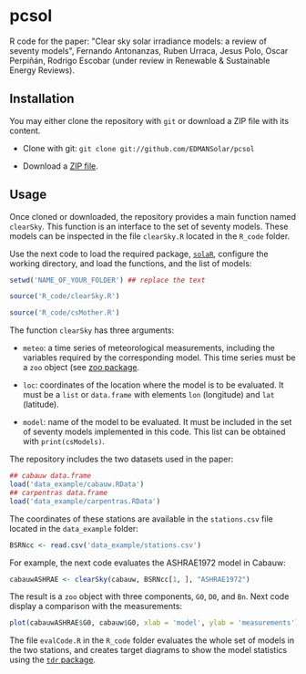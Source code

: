 pcsol
====

R code for the paper: "Clear sky solar irradiance models: a review of seventy models", Fernando Antonanzas, Ruben Urraca, Jesus Polo, Oscar Perpiñán, Rodrigo Escobar (under review in Renewable & Sustainable Energy Reviews).

Installation
----

You may either clone the repository with `git` or download a ZIP file with its content.

- Clone with git:
`git clone git://github.com/EDMANSolar/pcsol`

- Download a [ZIP file](https://github.com/EDMANSolar/pcsol/archive/master.zip). 

Usage
----

Once cloned or downloaded, the repository provides a main function
named `clearSky`. This function is an interface to the set of seventy
models. These models can be inspected in the file `clearSky.R` located
in the `R_code` folder.

Use the next code to load the required package,
[`solaR`](https://oscarperpinan.github.io/solar/), configure the
working directory, and load the functions, and the list of models: 

```R
setwd('NAME_OF_YOUR_FOLDER') ## replace the text

source('R_code/clearSky.R')

source('R_code/csMother.R')
```

The function `clearSky` has three arguments:
- `meteo`: a time series of meteorological measurements, including the
  variables required by the corresponding model. This time series must
  be a `zoo` object (see [zoo
  package](https://cran.r-project.org/web/packages/zoo/).

- `loc`: coordinates of the location where the model is to be
  evaluated. It must be a `list` or `data.frame` with elements `lon`
  (longitude) and `lat` (latitude).

- `model`: name of the model to be evaluated. It must be included in
  the set of seventy models implemented in this code. This list can be
  obtained with `print(csModels)`.
  
The repository includes the two datasets used in the paper:

```R
## cabauw data.frame
load('data_example/cabauw.RData')
## carpentras data.frame
load('data_example/carpentras.RData')
```

The coordinates of these stations are available in the `stations.csv`
file located in the `data_example` folder:

```R
BSRNcc <- read.csv('data_example/stations.csv')
```

For example, the next code evaluates the ASHRAE1972 model in Cabauw:

```R
cabauwASHRAE <- clearSky(cabauw, BSRNcc[1, ], "ASHRAE1972")
```

The result is a `zoo` object with three components, `G0`, `D0`, and
`Bn`. Next code display a comparison with the measurements:

```R
plot(cabauwASHRAE$G0, cabauw$G0, xlab = 'model', ylab = 'measurements')
```

The file `evalCode.R` in the `R_code` folder evaluates the whole set
of models in the two stations, and creates target diagrams to show the
model statistics using the [`tdr`
package](https://github.com/oscarperpinan/tdr).
